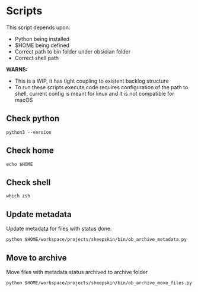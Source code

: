 # Scripts

This script depends upon:

- Python being installed
- $HOME being defined
- Correct path to bin folder under obsidian folder
- Correct shell path

**WARNS:**

- This is a WIP, it has tight coupling to existent backlog structure
- To run these scripts execute code requires configuration of the path to shell, current config is meant for linux and it is not compatible for macOS

## Check python

```run-shell
python3 --version
```

## Check home

```run-shell
echo $HOME
```

## Check shell

```run-shell
which zsh
```

## Update metadata

Update metadata for files with status done.

```run-shell
python $HOME/workspace/projects/sheepskin/bin/ob_archive_metadata.py
```

## Move to archive

Move files with metadata status archived to archive folder

```run-shell
python $HOME/workspace/projects/sheepskin/bin/ob_archive_move_files.py
```
